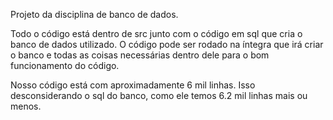 Projeto da disciplina de banco de dados.

Todo o código está dentro de src junto com o código em sql que cria o banco de dados utilizado. O código pode ser rodado na íntegra que irá criar o 
banco e todas as coisas necessárias dentro dele para o bom funcionamento do código.

Nosso código está com aproximadamente 6 mil linhas. Isso desconsiderando o sql do banco, como ele temos 6.2 mil linhas mais ou menos.
